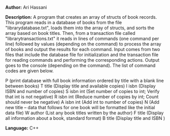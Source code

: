 **Author:** Ari Hassani

**Description:** A program that creates an array of structs
of book records. This program reads in a database of
books from the file "librarydatabase.txt", loads them
into the array of structs, and sorts the array based on
book titles. Then, from a transaction file called
"librarytransactions.txt" it reads in lines of commands
(one command per line) followed by values
(depending on the command) to process the array of books
and output the results for each command. Input comes
from two files that include the database file for
initialization and the transaction file for reading
commands and performing the corresponding actions.
Output goes to the console (depending on the command).
The list of command codes are given below.

P (print database with full book information ordered by title with a blank line between books)
T title (Display title and available copies)
I isbn (Display ISBN and number of copies)
S isbn int (Set number of copies to int; Verify that int is not negative)
R isbn int (Reduce number of copies by int; Count should never be negative)
A isbn int (Add int to number of copies)
N (Add new title – data that follows for one book will be formatted like the initial data file)
W author (List any book titles written by the author)
F title (Display all information about a book, standard format)
B title (Display title and ISBN )

**Language:** C++
